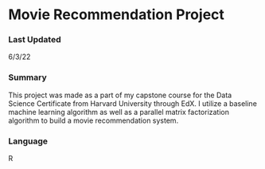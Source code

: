 # Movie Recommendation Project

### Last Updated
6/3/22

### Summary
This project was made as a part of my capstone course for the Data Science Certificate from Harvard University through EdX. I utilize a baseline machine learning algorithm as well as a parallel matrix factorization algorithm to build a movie recommendation system.

### Language
R

